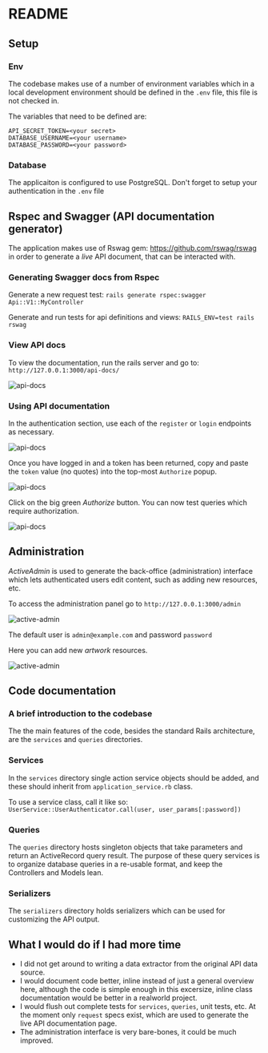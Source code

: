 # README

## Setup

### Env

The codebase makes use of a number of environment variables which in a local development environment should be defined in the `.env` file, this file is not checked in.

The variables that need to be defined are:

```
API_SECRET_TOKEN=<your secret>
DATABASE_USERNAME=<your username>
DATABASE_PASSWORD=<your password>
```

### Database

The applicaiton is configured to use PostgreSQL. Don't forget to setup your authentication in the `.env` file

## Rspec and Swagger (API documentation generator)

The application makes use of Rswag gem: https://github.com/rswag/rswag in order to generate a _live_ API document, that can be interacted with.

### Generating Swagger docs from Rspec

Generate a new request test: `rails generate rspec:swagger Api::V1::MyController`

Generate and run tests for api definitions and views: `RAILS_ENV=test rails rswag`

### View API docs

To view the documentation, run the rails server and go to: `http://127.0.0.1:3000/api-docs/`

![api-docs](app/assets/images/api-docs.png)

### Using API documentation

In the authentication section, use each of the `register` or `login` endpoints as necessary.

![api-docs](app/assets/images/api-docs-register.png)

Once you have logged in and a token has been returned, copy and paste the `token` value (no quotes) into the top-most `Authorize` popup.

![api-docs](app/assets/images/api-docs-login.png)

Click on the big green _Authorize_ button. You can now test queries which require authorization.

![api-docs](app/assets/images/api-docs-authorization.png)

## Administration

_ActiveAdmin_ is used to generate the back-office (administration) interface which lets authenticated users edit content, such as adding new resources, etc.

To access the administration panel go to `http://127.0.0.1:3000/admin`

![active-admin](app/assets/images/admin-login.png)

The default user is `admin@example.com` and password `password`

Here you can add new _artwork_ resources.

![active-admin](app/assets/images/admin-new-artwork.png)

## Code documentation

### A brief introduction to the codebase

The the main features of the code, besides the standard Rails architecture, are the `services` and `queries` directories.

### Services

In the `services` directory single action service objects should be added, and these should inherit from `application_service.rb` class.

To use a service class, call it like so: `UserService::UserAuthenticator.call(user, user_params[:password])`

### Queries

The `queries` directory hosts singleton objects that take parameters and return an ActiveRecord query result. The purpose of these query services is to organize database queries in a re-usable format, and keep the Controllers and Models lean.

### Serializers

The `serializers` directory holds serializers which can be used for customizing the API output.

## What I would do if I had more time

- I did not get around to writing a data extractor from the original API data source.
- I would document code better, inline instead of just a general overview here, although the code is simple enough in this excersize, inline class documentation would be better in a realworld project.
- I would flush out complete tests for `services`, `queries`, unit tests, etc. At the moment only `request` specs exist, which are used to generate the live API documentation page.
- The administration interface is very bare-bones, it could be much improved.
